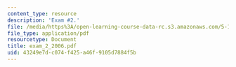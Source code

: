 ```yaml
---
content_type: resource
description: 'Exam #2.'
file: /media/https%3A/open-learning-course-data-rc.s3.amazonaws.com/5-13-organic-chemistry-ii-fall-2006/43249e7dc074f425a46f9105d7884f5b_exam_2_2006.pdf
file_type: application/pdf
resourcetype: Document
title: exam_2_2006.pdf
uid: 43249e7d-c074-f425-a46f-9105d7884f5b
---
```

